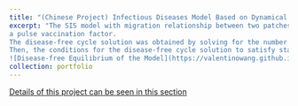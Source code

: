 ```yaml
---
title: "(Chinese Project) Infectious Diseases Model Based on Dynamical System Model with Migration and Periodic Pulse Inoculation Effects"
excerpt: "The SIS model with migration relationship between two patches was developed by considering vaccination as a constant covariate group and 
a pulse vaccination factor. 
The disease-free cycle solution was obtained by solving for the number of vaccinations at the end of the cycle at the moment of disease-free equilibrium, plotted using Matlab software when the migration rate was taken as a constant in both patches. 
Then, the conditions for the disease-free cycle solution to satisfy stability within a positive cycle were explored. The conditions for the simultaneous stability of the disease-free cycle solution at both locations were given so that the inequality of the relationship between the maximum value of the minimum inoculation positive cycle and the migration coefficient could be derived when other parameters were determined.
![Disease-free Equilibrium of the Model](https://valentinowang.github.io/math-wsy.github.io/images/Project/Project1/Disease_free_equilibrium.png)"
collection: portfolio
---
```


[Details of this project can be seen in this section](https://valentinowang.github.io/math-wsy.github.io/files/Infectious_Diseases_Model.pdf)

